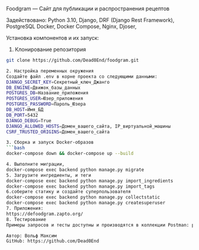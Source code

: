 Foodgram — Сайт для публикации и распространения рецептов

Задействовано:
Python 3.10,
Django,
DRF (Django Rest Framework),
PostgreSQL
Docker,
Docker Compose,
Nginx,
Djoser,

Установка компонентов и их запуск:

1. Клонирование репозитория
```bash
git clone https://github.com/Dead0End/foodgram.git

2. Настройка переменных окружения
Создайте файл .env в корне проекта со следующими данными:
DJANGO_SECRET_KEY=Секретный_ключ_Джанго
DB_ENGINE=Движок_базы_данных
POSTGRES_DB=Название_приложения
POSTGRES_USER=Юзер_приложения
POSTGRES_PASSWORD=Пароль_Юзера
DB_HOST=Имя_БД
DB_PORT=5432
DJANGO_DEBUG=True
DJANGO_ALLOWED_HOSTS=Домен_вашего_сайта, IP_виртуальной_машины
CSRF_TRUSTED_ORIGINS=Домен_вашего_сайта

3. Сборка и запуск Docker-образов
```bash
docker-compose down && docker-compose up --build

4. Выполните миграции,
docker-compose exec backend python manage.py migrate
5. Загрузите ингредиенты, и теги
docker-compose exec backend python manage.py import_ingredients
docker-compose exec backend python manage.py import_tags
6.соберите статику и создайте суперпользователя
docker-compose exec backend python manage.py collectstatic
docker-compose exec backend python manage.py createsuperuser
7. Приложения:
https://defoodgram.zapto.org/
8. Тестирование
Примеры запросов и тесты доступны и производятся в коллекции Postman: postman_collection/foodgram.postman_collection.json

Автор: Вольф Максим
GitHub: https://github.com/Dead0End